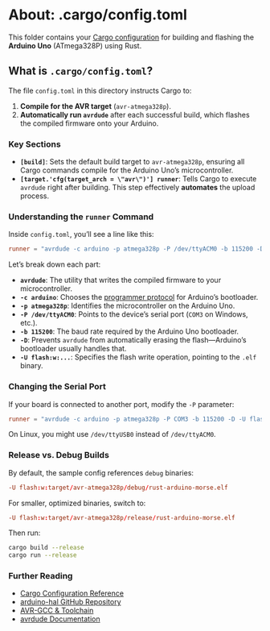 # About: .cargo/config.toml

This folder contains your [Cargo configuration](https://doc.rust-lang.org/cargo/reference/config.html) for building and flashing the **Arduino Uno** (ATmega328P) using Rust.

## What is `.cargo/config.toml`?

The file `config.toml` in this directory instructs Cargo to:

1. **Compile for the AVR target** (`avr-atmega328p`).
2. **Automatically run `avrdude`** after each successful build, which flashes the compiled firmware onto your Arduino.

### Key Sections

- **`[build]`**: Sets the default build target to `avr-atmega328p`, ensuring all Cargo commands compile for the Arduino Uno’s microcontroller.
- **`[target.'cfg(target_arch = \"avr\")'] runner`**: Tells Cargo to execute `avrdude` right after building. This step effectively **automates** the upload process.

### Understanding the `runner` Command

Inside `config.toml`, you’ll see a line like this:

```toml
runner = "avrdude -c arduino -p atmega328p -P /dev/ttyACM0 -b 115200 -D -U flash:w:target/avr-atmega328p/debug/rust-arduino-morse.elf"
```

Let’s break down each part:

- **`avrdude`**: The utility that writes the compiled firmware to your microcontroller.
- **`-c arduino`**: Chooses the [programmer protocol](https://www.nongnu.org/avrdude/user-manual/avrdude_4.html) for Arduino’s bootloader.
- **`-p atmega328p`**: Identifies the microcontroller on the Arduino Uno.
- **`-P /dev/ttyACM0`**: Points to the device’s serial port (`COM3` on Windows, etc.).
- **`-b 115200`**: The baud rate required by the Arduino Uno bootloader.
- **`-D`**: Prevents `avrdude` from automatically erasing the flash—Arduino’s bootloader usually handles that.
- **`-U flash:w:...`**: Specifies the flash write operation, pointing to the `.elf` binary.

### Changing the Serial Port

If your board is connected to another port, modify the `-P` parameter:

```toml
runner = "avrdude -c arduino -p atmega328p -P COM3 -b 115200 -D -U flash:w:..."
```

On Linux, you might use `/dev/ttyUSB0` instead of `/dev/ttyACM0`.

### Release vs. Debug Builds

By default, the sample config references `debug` binaries:

```toml
-U flash:w:target/avr-atmega328p/debug/rust-arduino-morse.elf
```

For smaller, optimized binaries, switch to:

```toml
-U flash:w:target/avr-atmega328p/release/rust-arduino-morse.elf
```

Then run:

```bash
cargo build --release
cargo run --release
```

### Further Reading

- [Cargo Configuration Reference](https://doc.rust-lang.org/cargo/reference/config.html)
- [arduino-hal GitHub Repository](https://github.com/Rahix/avr-hal/tree/main/arduino-hal)
- [AVR-GCC & Toolchain](http://www.nongnu.org/avr-libc/)
- [avrdude Documentation](http://www.nongnu.org/avrdude/user-manual/)
